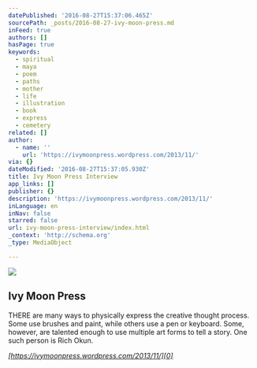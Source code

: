 ```yaml
---
datePublished: '2016-08-27T15:37:06.465Z'
sourcePath: _posts/2016-08-27-ivy-moon-press.md
inFeed: true
authors: []
hasPage: true
keywords:
  - spiritual
  - maya
  - poem
  - paths
  - mother
  - life
  - illustration
  - book
  - express
  - cemetery
related: []
author:
  - name: ''
    url: 'https://ivymoonpress.wordpress.com/2013/11/'
via: {}
dateModified: '2016-08-27T15:37:05.930Z'
title: Ivy Moon Press Interview
app_links: []
publisher: {}
description: 'https://ivymoonpress.wordpress.com/2013/11/'
inLanguage: en
inNav: false
starred: false
url: ivy-moon-press-interview/index.html
_context: 'http://schema.org'
_type: MediaObject

---
```

![](https://the-grid-user-content.s3-us-west-2.amazonaws.com/51508bcd-e90a-4c72-896b-13aac85675f3.jpg)

<article style=""><h1>Ivy Moon Press</h1><p>THERE are many ways to physically express the creative thought process. Some use brushes and paint, while others use a pen or keyboard. Some, however, are talented enough to use multiple art forms to tell a story. One such person is Rich Okun.</p></article>

_[https://ivymoonpress.wordpress.com/2013/11/][0]_

[0]: https://ivymoonpress.wordpress.com/2013/11/